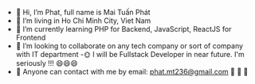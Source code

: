 - 👋 Hi, I’m Phat, full name is Mai Tuấn Phát
- 👀 I’m living in Ho Chi Minh City, Viet Nam
- 🌱 I’m currently learning PHP for Backend, JavaScript, ReactJS for Frontend  
- 💞️ I’m looking to collaborate on any tech company or sort of company with IT department
-:sun_with_face: I will be Fullstack Developer in near future. I'm seriously !!! 😄😄😄 
- :email: Anyone can contact with me by email: phat.mt236@gmail.com :mega: :mega: :mega: 

<!---
TuanPhat236/TuanPhat236 is a ✨ special ✨ repository because its `README.md` (this file) appears on your GitHub profile.
You can click the Preview link to take a look at your changes.
--->
